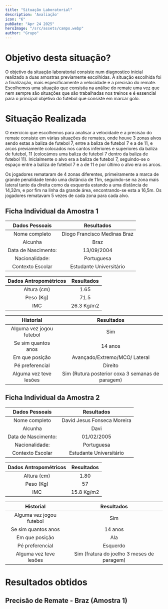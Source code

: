 ```yaml
---
title: "Situação Laboratorial"
description: 'Avaliação'
icon: "6"
pubDate: "Apr 24 2025"
heroImage: "/src/assets/campo.webp"
author: "Grupo"
---
```

# Objetivo desta situação? 

O objetivo da situação laboratorial consiste num diagnostico inicial realizado a duas amostras previamente escolhidas. A situação escolhida foi a finalização, mais especificamente a velocidade e a precisão do remate. Escolhemos uma situação que consistia na análise do remate uma vez que nem sempre são situações que são trabalhadas nos treinos e é essencial para o principal objetivo do futebol que consiste em marcar golo.  

# Situação Realizada  

O exercício que escolhemos para analisar a velocidade e a precisão do remate consiste em várias situações de remates, onde houve 3 zonas alvos sendo estas a baliza de futebol 7, entre a baliza de futebol 7 e a de 11, e arcos previamente colocados nos cantos inferiores e superiores da baliza de futebol, 11 (colocámos uma baliza de futebol 7 dentro da baliza de futebol 11). Inicialmente o alvo era a baliza de futebol 7, seguindo-se o espaço entre a baliza de futebol 7 e a de 11 e por último o alvo era os arcos. 

Os jogadores remataram de 4 zonas diferentes, primeiramente a marca de grande penalidade tendo uma distância de 11m, seguindo-se na zona mais lateral tanto da direita como da esquerda estando a uma distância de 14,32m, e por fim na linha da grande área, encontrando-se esta a 16,5m. Os jogadores rematavam 5 vezes de cada zona para cada alvo. 

## Ficha Individual da Amostra 1 

| Dados Pessoais  | Resultados | 
| :-------------: |:-------------:| 
| Nome completo     | Diogo Francisco Medinas Braz     | 
| Alcunha      | Braz     | 
| Data de Nascimento:      | 13/09/2004     | 
| Nacionalidade:      | Portuguesa     | 
| Contexto Escolar      | Estudante Universitário     | 


| Dados Antropométricos  | Resultados | 
| :-------------: |:-------------:| 
| Altura (cm)     | 1.65     | 
| Peso (Kg)      | 71.5     | 
| IMC      | 26.3 Kg/m2     | 
 
| Historial  | Resultados | 
| :-------------: |:-------------: | 
| Alguma vez jogou futebol | Sim | 
| Se sim quantos anos | 14 anos | 
| Em que posição | Avançado/Extremo/MCO/ Lateral | 
| Pé preferencial | Direito | 
| Alguma vez teve lesões | Sim (Rutura posterior coxa 3 semanas de paragem) | 

## Ficha Individual da Amostra 2 
  
| Dados Pessoais  | Resultados | 
| :-------------: |:-------------:| 
| Nome completo     | David Jesus Fonseca Moreira    | 
| Alcunha      | Davi | 
| Data de Nascimento:      | 01/02/2005     | 
| Nacionalidade:      | Portuguesa     | 
| Contexto Escolar      | Estudante Universitário     | 
 
| Dados Antropométricos  | Resultados | 
| :-------------: |:-------------:| 
| Altura (cm)     | 1.80     | 
| Peso (Kg)      | 57     | 
| IMC      | 15.8 Kg/m2     | 
 
| Historial  | Resultados | 
| :-------------: |:-------------: | 
| Alguma vez jogou futebol | Sim | 
| Se sim quantos anos | 14 anos | 
| Em que posição | Ala | 
| Pé preferencial | Esquerdo | 
| Alguma vez teve lesões | Sim (fratura do joelho 3 meses de paragem) | 

# Resultados obtidos 

## Precisão de Remate - Braz (Amostra 1)

